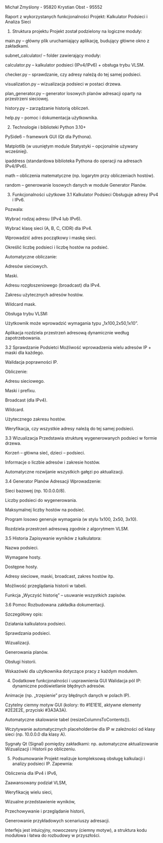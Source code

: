 Michał Zmyślony - 95820
Krystian Obst - 95552

Raport z wykorzystanych funkcjonalności
Projekt: Kalkulator Podsieci i Analiza Sieci

1. Struktura projektu
Projekt został podzielony na logiczne moduły:

main.py – główny plik uruchamiający aplikację, budujący główne okno z zakładkami.

subnet_calculator/ – folder zawierający moduły:

calculator.py – kalkulator podsieci (IPv4/IPv6) + obsługa trybu VLSM.

checker.py – sprawdzanie, czy adresy należą do tej samej podsieci.

visualization.py – wizualizacja podsieci w postaci drzewa.

plan_generator.py – generator losowych planów adresacji oparty na przestrzeni sieciowej.

history.py – zarządzanie historią obliczeń.

help.py – pomoc i dokumentacja użytkownika.

2. Technologie i biblioteki
Python 3.10+

PySide6 – framework GUI (Qt dla Pythona).

Matplotlib (w usuniętym module Statystyki – opcjonalnie używany wcześniej).

ipaddress (standardowa biblioteka Pythona do operacji na adresach IPv4/IPv6).

math – obliczenia matematyczne (np. logarytm przy obliczeniach hostów).

random – generowanie losowych danych w module Generator Planów.

3. Funkcjonalności użytkowe
3.1 Kalkulator Podsieci
Obsługuje adresy IPv4 i IPv6.

Pozwala:

Wybrać rodzaj adresu (IPv4 lub IPv6).

Wybrać klasę sieci (A, B, C, CIDR) dla IPv4.

Wprowadzić adres początkowy i maskę sieci.

Określić liczbę podsieci i liczbę hostów na podsieć.

Automatyczne obliczanie:

Adresów sieciowych.

Maski.

Adresu rozgłoszeniowego (broadcast) dla IPv4.

Zakresu użytecznych adresów hostów.

Wildcard mask.

Obsługa trybu VLSM:

Użytkownik może wprowadzić wymagania typu „1x100,2x50,1x10”.

Aplikacja rozdziela przestrzeń adresową dynamicznie według zapotrzebowania.

3.2 Sprawdzanie Podsietci
Możliwość wprowadzenia wielu adresów IP + maski dla każdego.

Walidacja poprawności IP.

Obliczenie:

Adresu sieciowego.

Maski i prefixu.

Broadcast (dla IPv4).

Wildcard.

Użytecznego zakresu hostów.

Weryfikacja, czy wszystkie adresy należą do tej samej podsieci.

3.3 Wizualizacja
Przedstawia strukturę wygenerowanych podsieci w formie drzewa.

Korzeń – główna sieć, dzieci – podsieci.

Informacje o liczbie adresów i zakresie hostów.

Automatyczne rozwijanie wszystkich gałęzi po aktualizacji.

3.4 Generator Planów Adresacji
Wprowadzenie:

Sieci bazowej (np. 10.0.0.0/8).

Liczby podsieci do wygenerowania.

Maksymalnej liczby hostów na podsieć.

Program losowo generuje wymagania (w stylu 1x100, 2x50, 3x10).

Rozdziela przestrzeń adresową zgodnie z algorytmem VLSM.

3.5 Historia
Zapisywanie wyników z kalkulatora:

Nazwa podsieci.

Wymagane hosty.

Dostępne hosty.

Adresy sieciowe, maski, broadcast, zakres hostów itp.

Możliwość przeglądania historii w tabeli.

Funkcja „Wyczyść historię” – usuwanie wszystkich zapisów.

3.6 Pomoc
Rozbudowana zakładka dokumentacji.

Szczegółowy opis:

Działania kalkulatora podsieci.

Sprawdzania podsieci.

Wizualizacji.

Generowania planów.

Obsługi historii.

Wskazówki dla użytkownika dotyczące pracy z każdym modułem.

4. Dodatkowe funkcjonalności i usprawnienia GUI
Walidacja pól IP: dynamiczne podświetlanie błędnych adresów.

Animacje (np. „trzęsienie” przy błędnych danych w polach IP).

Czytelny ciemny motyw GUI (kolory: tło #1E1E1E, aktywne elementy #2E2E2E, przyciski #3A3A3A).

Automatyczne skalowanie tabel (resizeColumnsToContents()).

Wczytywanie automatycznych placeholderów dla IP w zależności od klasy sieci (np. 10.0.0.0 dla klasy A).

Sygnały Qt (Signal) pomiędzy zakładkami: np. automatyczne aktualizowanie Wizualizacji i Historii po obliczeniu.

5. Podsumowanie
Projekt realizuje kompleksową obsługę kalkulacji i analizy podsieci IP.
Zapewnia:

Obliczenia dla IPv4 i IPv6,

Zaawansowany podział VLSM,

Weryfikację wielu sieci,

Wizualne przedstawienie wyników,

Przechowywanie i przeglądanie historii,

Generowanie przykładowych scenariuszy adresacji.

Interfejs jest intuicyjny, nowoczesny (ciemny motyw), a struktura kodu modułowa i łatwa do rozbudowy w przyszłości.

